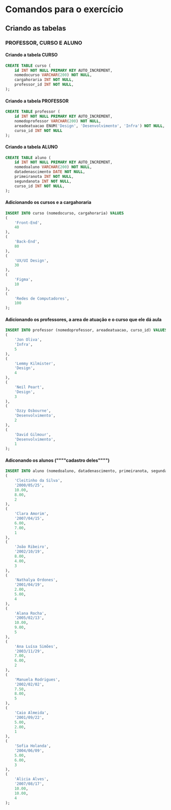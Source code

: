 # Comandos para o exercício 

## Criando as tabelas
### PROFESSOR, CURSO E ALUNO


#### Criando a tabela CURSO
``` sql
CREATE TABLE curso (
    id INT NOT NULL PRIMARY KEY AUTO_INCREMENT,
    nomedocurso VARCHAR(200) NOT NULL,
    cargahoraria INT NOT NULL,
    professor_id INT NOT NULL,   
);
```

#### Criando a tabela PROFESSOR
``` sql
CREATE TABLE professor (
    id INT NOT NULL PRIMARY KEY AUTO_INCREMENT,
    nomedoprofessor VARCHAR(200) NOT NULL,
    areadeatuacao ENUM('Design', 'Desenvolvimento', 'Infra') NOT NULL,
    curso_id INT NOT NULL  
);
```

#### Criando a tabela ALUNO
``` sql
CREATE TABLE aluno (
    id INT NOT NULL PRIMARY KEY AUTO_INCREMENT,
    nomedoaluno VARCHAR(200) NOT NULL,
    datadenascimento DATE NOT NULL,
    primeiranota INT NOT NULL,
    segundanota INT NOT NULL,
    curso_id INT NOT NULL,   
);
```

#### Adicionando os cursos e a cargahoraria
```sql
INSERT INTO curso (nomedocurso, cargahoraria) VALUES
(
    'Front-End',
    40
),
(
    'Back-End',
    80
),
(
    'UX/UI Design',
    30
),
(
    'Figma',
    10
),
(
    'Redes de Computadores',
    100
);
```

#### Adicionando os professores, a area de atuação e o curso que ele dá aula
```sql
INSERT INTO professor (nomedoprofessor, areadeatuacao, curso_id) VALUES
(
    'Jon Oliva',
    'Infra',
    5
),
(
    'Lemmy Kilmister',
    'Design',
    4
),
(
    'Neil Peart',
    'Design',
    3
),
(
    'Ozzy Osbourne',
    'Desenvolvimento',
    2
),
(
    'David Gilmour',
    'Desenvolvimento',
    1
);
```

#### Adiconando os alunos (""""cadastro deles"""")
```sql
INSERT INTO aluno (nomedoaluno, datadenascimento, primeiranota, segundanota,curso_id) VALUES
(
    'Cleitinho da Silva',
    '2000/05/25',
    10.00,
    8.00,
    2
),
(
    'Clara Amorim',
    '2007/04/15',
    6.00,
    7.00,
    1
),
(
    'João Ribeiro',
    '2002/10/19',
    8.00,
    4.00,
    3
),
(
    'Nathalya Ordones',
    '2001/04/19',
    2.00,
    5.00,
    4
),
(
    'Alana Rocha',
    '2005/02/13',
    10.00,
    9.00,
    5
),
(
    'Ana Luísa Simões',
    '2003/11/29',
    7.00,
    6.00,
    2
),
(
    'Manuela Rodrigues',
    '2002/02/02',
    7.50,
    8.00,
    5
),
(
    'Caio Almeida',
    '2001/09/22',
    5.00,
    2.00,
    1
),
(
    'Sofia Holanda',
    '2004/06/09',
    5.00,
    6.00,
    3
),
(
    'Alicia Alves',
    '2007/08/17',
    10.00,
    10.00,
    4
);
```